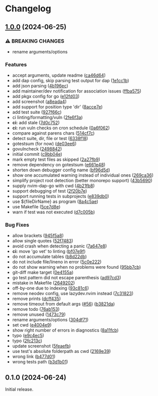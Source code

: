 # Changelog

## [1.0.0](https://github.com/jstensland/neotest-golang/compare/v0.1.0...v1.0.0) (2024-06-25)


### ⚠ BREAKING CHANGES

* rename arguments/options

### Features

* accept arguments, update readme ([ca46d64](https://github.com/jstensland/neotest-golang/commit/ca46d648a3df8e4c86a3c16dc51a5f38cc7b95e1))
* add dap config, skip parsing test output for dap ([1e1cc1b](https://github.com/jstensland/neotest-golang/commit/1e1cc1b317c91dbf8b91288510565c3abc6d6562))
* add json parsing ([4b196ec](https://github.com/jstensland/neotest-golang/commit/4b196ecacafc8ec7c968d41782938fa663d3e676))
* add maintainer/dev notification for association issues ([ffba575](https://github.com/jstensland/neotest-golang/commit/ffba575aaa0c54dd9f8a6c02a59948fb3e30053e))
* add pkgx config for go ([e12fd03](https://github.com/jstensland/neotest-golang/commit/e12fd033c2cd5693b1999cd4f6a429490a9f0a3d))
* add screenshot ([a8eada4](https://github.com/jstensland/neotest-golang/commit/a8eada461d4064bdb9779aaf45b8c87c56cf8877))
* add support for position type 'dir' ([8acce7e](https://github.com/jstensland/neotest-golang/commit/8acce7e1dfbb900b39642d736039c226ed93fbf0))
* add test suite ([927f66c](https://github.com/jstensland/neotest-golang/commit/927f66c5f0a902b5a14d4ae3d1a6a5b2544da342))
* ci linting/formatting/vuln ([2fe6f3a](https://github.com/jstensland/neotest-golang/commit/2fe6f3aa410d8c06673fbac1a3a1976263fceda4))
* **ci:** add stale ([7d0c752](https://github.com/jstensland/neotest-golang/commit/7d0c75265cbd4567f4a41795c263913c354c7a91))
* **ci:** run vuln checks on cron schedule ([0a6f062](https://github.com/jstensland/neotest-golang/commit/0a6f062d1f3c5690d4c0ec05a6a325c604a1d9c0))
* compare against parens chars ([514cf7c](https://github.com/jstensland/neotest-golang/commit/514cf7c22c9acc125e7881198fd8027642789301))
* detect suite, dir, file or test ([6338f18](https://github.com/jstensland/neotest-golang/commit/6338f1881f1d81726165748b192cff6e3e85705e))
* gotestsum (for now) ([de03ee6](https://github.com/jstensland/neotest-golang/commit/de03ee65e0669e93de60632359c63fd2c8d947e2))
* govulncheck ([2498842](https://github.com/jstensland/neotest-golang/commit/2498842b3542daa4323836b392b173b922a90fd9))
* initial commit ([c9bb04e](https://github.com/jstensland/neotest-golang/commit/c9bb04e720059e86bc0b27a7394d5d3c4de3bc20))
* mark empty test files as skipped ([2a27fb9](https://github.com/jstensland/neotest-golang/commit/2a27fb9f5a2023d77dcc3d82439d58c4475e3652))
* remove dependency on gotestsum ([e661e48](https://github.com/jstensland/neotest-golang/commit/e661e4866bd804c539660ac02acaaa7d297565da))
* shorten down debugger config name ([bf96d5d](https://github.com/jstensland/neotest-golang/commit/bf96d5d9e047e9d4e1418752c966f9924871b167))
* show one accumulated warning instead of individual ones ([269ca36](https://github.com/jstensland/neotest-golang/commit/269ca36cb7979e8bb40b7fd09598e9d2c6af122f))
* simplify project root detection (better monorepo support) ([43b5690](https://github.com/jstensland/neotest-golang/commit/43b56903239fb4d8518101731e0fc49512f54bf2))
* supply nvim-dap-go with cwd ([4b21fb8](https://github.com/jstensland/neotest-golang/commit/4b21fb883442d3c21d4b245fa8a348c42d794231))
* support debugging of test ([2f20b7e](https://github.com/jstensland/neotest-golang/commit/2f20b7e88885b909be33a7f4449759e074358ee2))
* support running tests in subprojects ([e839db0](https://github.com/jstensland/neotest-golang/commit/e839db05839411319b07082148e23ac7a57a73d6))
* use ${fileDirName} as program ([8a4c5ae](https://github.com/jstensland/neotest-golang/commit/8a4c5aeb8647405c1d78ffd92bebbdc11cb46534))
* use Makefile ([5ce7d8e](https://github.com/jstensland/neotest-golang/commit/5ce7d8e28f284335ecd0235210a0ce02487518e5))
* warn if test was not executed ([d7c005b](https://github.com/jstensland/neotest-golang/commit/d7c005bef4be5f6bc485233fd3a78265ef4ca3ed))


### Bug Fixes

* allow brackets ([945f5a8](https://github.com/jstensland/neotest-golang/commit/945f5a8ca3c5aa0a9f8275156849927373e88a12))
* allow single quotes ([52f7483](https://github.com/jstensland/neotest-golang/commit/52f74839e747f3cac861a3f5aa09672487b77599))
* avoid crash when detecting a panic ([7a647e8](https://github.com/jstensland/neotest-golang/commit/7a647e8a0eba19ae2e9f0a242c8c27bad01cfc0d))
* **ci:** move 'go vet' to linting ([bf07e9f](https://github.com/jstensland/neotest-golang/commit/bf07e9ff7df6269d75f87dc6b4c1f0074bf3f9c0))
* do not accumulate tables ([b8d22db](https://github.com/jstensland/neotest-golang/commit/b8d22db9c94e2c022926d0ce7b17a1324540dbeb))
* do not include file/lineno in error ([5c0e222](https://github.com/jstensland/neotest-golang/commit/5c0e222f4e9f93dd1e27533a95d7016ac8201bfd))
* do not show warning when no problems were found ([95bb7cb](https://github.com/jstensland/neotest-golang/commit/95bb7cb8556e636c261b000df60e0ff37b0df1f1))
* git-diff make target ([0e4155a](https://github.com/jstensland/neotest-golang/commit/0e4155a9c6bb514d0bb44107795b01c79c27e6f4))
* go test pattern did not escape parenthesis ([ad97cd3](https://github.com/jstensland/neotest-golang/commit/ad97cd3095836f17c21b2aa99e7996d88f51b17b))
* mistake in Makefile ([2649202](https://github.com/jstensland/neotest-golang/commit/264920296106a492cdfc708ad065b6c3fa7a9f65))
* off-by-one due to indexing ([93c81c6](https://github.com/jstensland/neotest-golang/commit/93c81c6e7bccaee83a0843272abc51c4fd84d1a0))
* remove neodev config, use lazydev.nvim instead ([7c31823](https://github.com/jstensland/neotest-golang/commit/7c318237b11f9a9f081f2141472d75b490b96dd2))
* remove prints ([dcff435](https://github.com/jstensland/neotest-golang/commit/dcff43510ec0bc50140e45c2366cae2925e9dd63))
* remove timeout from default args ([#56](https://github.com/jstensland/neotest-golang/issues/56)) ([b3821da](https://github.com/jstensland/neotest-golang/commit/b3821daa8ca276bba9688740d5393f9f4d517642))
* remove todo ([76ab153](https://github.com/jstensland/neotest-golang/commit/76ab153bbe0dca64e9d2a699e3f97c32e01f9e7e))
* remove unused ([1473c79](https://github.com/jstensland/neotest-golang/commit/1473c794198764666b43ee1bd9a61e502c69b71a))
* rename arguments/options ([304df71](https://github.com/jstensland/neotest-golang/commit/304df7126a1bbc63924d8898bf38b092fec25025))
* set cwd ([e4004e9](https://github.com/jstensland/neotest-golang/commit/e4004e9bb1c71bda15c68ec32d7b4581365b163c))
* show right number of errors in diagnostics ([8a11fcb](https://github.com/jstensland/neotest-golang/commit/8a11fcb822f9b1079420e6050a06ff73ef232ebe))
* typo ([e9c4ec5](https://github.com/jstensland/neotest-golang/commit/e9c4ec5fd49ced25cb5b76243d022fd7435397c2))
* typo ([2fc213c](https://github.com/jstensland/neotest-golang/commit/2fc213c18fa4e7c40f60fc310367893bb9e8f234))
* update screenshot ([5feaefb](https://github.com/jstensland/neotest-golang/commit/5feaefb0b5ec2a30e2ac404038d958b0462abee3))
* use test's absolute folderpath as cwd ([2169e39](https://github.com/jstensland/neotest-golang/commit/2169e392a6c4045cb1e59b1eb3bb5ef2aa09a22f))
* wrong link ([b477d01](https://github.com/jstensland/neotest-golang/commit/b477d01290b252a74ccc55e047ce967e1e95a5d0))
* wrong tests path ([b3d1b01](https://github.com/jstensland/neotest-golang/commit/b3d1b01e35c60db1e3fefeaa9e1980432970424e))

## 0.1.0 (2024-06-24)

Initial release.

